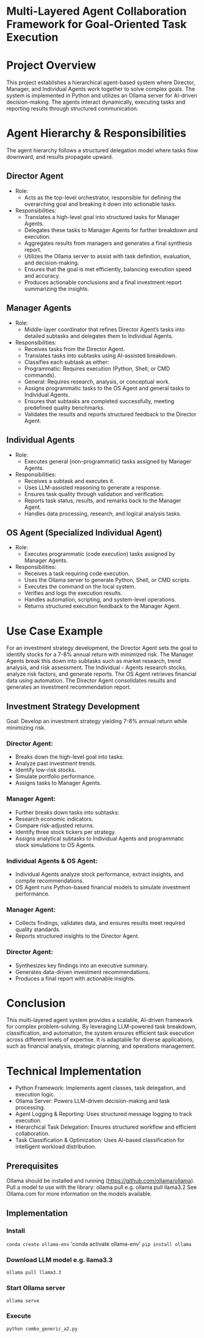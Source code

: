 # Multi-Layered Agent Collaboration Framework for Goal-Oriented Task Execution

# Project Overview
This project establishes a hierarchical agent-based system where Director, Manager, and Individual Agents work together to solve complex goals. The system is implemented in Python and utilizes an Ollama server for AI-driven decision-making. The agents interact dynamically, executing tasks and reporting results through structured communication.

# Agent Hierarchy & Responsibilities
The agent hierarchy follows a structured delegation model where tasks flow downward, and results propagate upward.

## Director Agent
- Role:
  - Acts as the top-level orchestrator, responsible for defining the overarching goal and breaking it down into actionable tasks.
- Responsibilities:
  - Translates a high-level goal into structured tasks for Manager Agents.
  - Delegates these tasks to Manager Agents for further breakdown and execution.
  - Aggregates results from managers and generates a final synthesis report.
  - Utilizes the Ollama server to assist with task definition, evaluation, and decision-making.
  - Ensures that the goal is met efficiently, balancing execution speed and accuracy.
  - Produces actionable conclusions and a final investment report summarizing the insights.
## Manager Agents
- Role:
  - Middle-layer coordinator that refines Director Agent’s tasks into detailed subtasks and delegates them to Individual Agents.
- Responsibilities:
  - Receives tasks from the Director Agent.
  - Translates tasks into subtasks using AI-assisted breakdown.
  - Classifies each subtask as either:
  - Programmatic: Requires execution (Python, Shell, or CMD commands).
  - General: Requires research, analysis, or conceptual work.
  - Assigns programmatic tasks to the OS Agent and general tasks to Individual Agents.
  - Ensures that subtasks are completed successfully, meeting predefined quality benchmarks.
  - Validates the results and reports structured feedback to the Director Agent.
## Individual Agents
- Role:
  - Executes general (non-programmatic) tasks assigned by Manager Agents.
- Responsibilities:
  - Receives a subtask and executes it.
  - Uses LLM-assisted reasoning to generate a response.
  - Ensures task quality through validation and verification.
  - Reports task status, results, and remarks back to the Manager Agent.
  - Handles data processing, research, and logical analysis tasks.
## OS Agent (Specialized Individual Agent)
- Role:
  - Executes programmatic (code execution) tasks assigned by Manager Agents.
- Responsibilities:
  - Receives a task requiring code execution.
  - Uses the Ollama server to generate Python, Shell, or CMD scripts.
  - Executes the command on the local system.
  - Verifies and logs the execution results.
  - Handles automation, scripting, and system-level operations.
  - Returns structured execution feedback to the Manager Agent.

# Use Case Example
For an investment strategy development, the Director Agent sets the goal to identify stocks for a 7-8% annual return with minimized risk. The Manager Agents break this down into subtasks such as market research, trend analysis, and risk assessment. The Individual - Agents research stocks, analyze risk factors, and generate reports. The OS Agent retrieves financial data using automation. The Director Agent consolidates results and generates an investment recommendation report.
## Investment Strategy Development
Goal: Develop an investment strategy yielding 7-8% annual return while minimizing risk.
### Director Agent:
- Breaks down the high-level goal into tasks:
- Analyze past investment trends.
- Identify low-risk stocks.
- Simulate portfolio performance.
- Assigns tasks to Manager Agents.
### Manager Agent:
- Further breaks down tasks into subtasks:
- Research economic indicators.
- Compare risk-adjusted returns.
- Identify three stock tickers per strategy.
- Assigns analytical subtasks to Individual Agents and programmatic stock simulations to OS Agents.
### Individual Agents & OS Agent:
- Individual Agents analyze stock performance, extract insights, and compile recommendations.
- OS Agent runs Python-based financial models to simulate investment performance.
### Manager Agent:
- Collects findings, validates data, and ensures results meet required quality standards.
- Reports structured insights to the Director Agent.
### Director Agent:
- Synthesizes key findings into an executive summary.
- Generates data-driven investment recommendations.
- Produces a final report with actionable insights.
# Conclusion
This multi-layered agent system provides a scalable, AI-driven framework for complex problem-solving. By leveraging LLM-powered task breakdown, classification, and automation, the system ensures efficient task execution across different levels of expertise. It is adaptable for diverse applications, such as financial analysis, strategic planning, and operations management.


# Technical Implementation
- Python Framework: Implements agent classes, task delegation, and execution logic.
- Ollama Server: Powers LLM-driven decision-making and task processing.
- Agent Logging & Reporting: Uses structured message logging to track execution.
- Hierarchical Task Delegation: Ensures structured workflow and efficient collaboration.
- Task Classification & Optimization: Uses AI-based classification for intelligent workload distribution.

## Prerequisites
Ollama should be installed and running (https://github.com/ollama/ollama).
Pull a model to use with the library: ollama pull <model> e.g. ollama pull llama3.2
See Ollama.com for more information on the models available.

## Implementation
### Install
`conda create ollama-env`
'conda activate ollama-env'
`pip install ollama`
### Download LLM model e.g. llama3.3
`ollama pull llama3.3`
### Start Ollama server
`ollama serve`
### Execute
`python combo_generic_a2.py`
